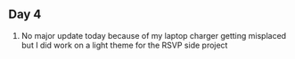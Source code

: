 ## Day 4

1. No major update today because of my laptop charger getting misplaced but I did work on a light theme for the RSVP side project
